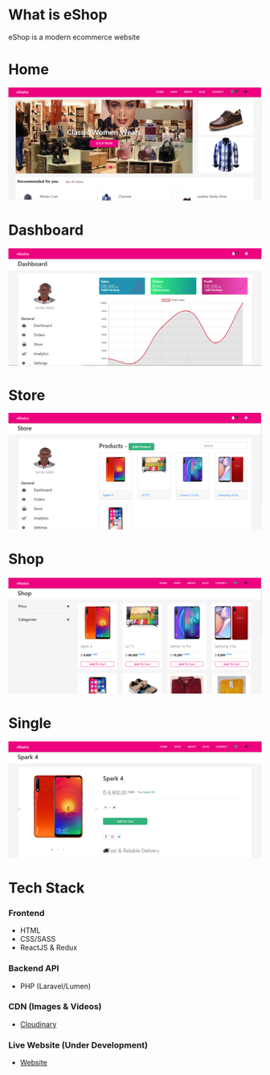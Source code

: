 # What is eShop
eShop is a modern ecommerce website
# Home
![Home](public/src/media/images/Home.png)
# Dashboard
![Dashboard](public/src/media/images/Dashboard.png)
# Store
![Store](public/src/media/images/Store.png)
# Shop
![Shop](public/src/media/images/Shop.png)
# Single
![Single](public/src/media/images/Single.png)
# Tech Stack
### Frontend
  - HTML
  - CSS/SASS
  - ReactJS & Redux

### Backend API
  - PHP (Laravel/Lumen)
### CDN (Images & Videos)
  - [Cloudinary](https://cloudinary.com)
### Live Website (Under Development)
  - [Website](https://ebaaba.xyz)
